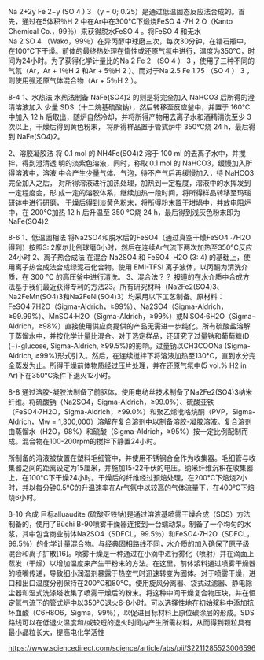 Na 2+2y Fe 2−y (SO 4 ) 3 （y = 0; 0.25）是通过低温固态反应法合成的。首先，通过在5体积％H 2 中在Ar中在300℃下煅烧FeSO 4 ·7H 2 O（Kanto Chemical Co.，99％）来获得脱水FeSO 4 。将FeSO 4 和无水Na 2 SO 4 （Wako，99％）在异丙醇中球磨三次，每次30分钟，在锆石瓶中，在100℃下干燥。前体的最终热处理在惰性或还原气氛中进行，温度为350℃，时间为24小时。为了获得化学计量比的Na 2 Fe 2 （SO 4 ） 3 ，使用了三种不同的气氛（Ar，Ar + 1％H 2 和Ar + 5％H 2 ）。而对于Na 2.5 Fe 1.75 （SO 4 ） 3 ，则使用强还原气体混合物（Ar + 5％H 2 ）。

8-4
1、水热法
水热法制备 NaFe(SO4)2 的则是将完全加入 NaHCO3 后所得的澄清溶液加入
少量 SDS（十二烷基硫酸钠），然后转移至反应釜中，并置于 160℃中加入 12 h 后取出，随炉自然冷却，并将所得产物用去离子水和酒精清洗至少 3 次以上，干燥后得到黄色粉末，
将所得样品置于管式炉中 350℃烧 24 h，最后得到 NaFe(SO4)2。

2、溶胶凝胶法
将 0.1 mol 的 NH4Fe(SO4)2 溶于 100 ml 的去离子水中，并搅拌，得到澄清透
明的淡紫色溶液，同时，称取 0.1 mol 的 NaHCO3，缓慢加入所得溶液中，溶液
中会产生少量气体、气泡，待不产气后再缓慢加入，待 NaHCO3 完全加入之后，
对所得溶液进行加热处理，加热到一定程度，溶液中的水挥发到一定程度会，形
成一定的溶胶体系，继续加热一段时间，将所得样品转移至玛瑙研钵中进行研磨，
干燥后得到淡黄色粉末，将所得粉末置于坩埚中，并放电阻炉中，在 200℃加热
12 h 后升温至 350 ℃烧 24 h，最后得到浅灰色粉末即为 NaFe(SO4)2

8-6
1、低温固相法
将Na2SO4和脱水后的FeSO4（通过真空干燥FeSO4 ∙7H2O得到）按照3: 2摩尔比例球磨6小时，然后在连续Ar气流下两次加热至350°C反应24小时
2、离子热合成法
在混合 Na2SO4 和 FeSO4 ∙H2O (3: 4) 的基础上，使用离子热合成法合成绿泥石化合物。使用 EMI-TFSI 离子液体，以丙酮为清洗介质，在 300 °C 的高压釜中进行清洗。
3、混合法？？
报道的在水介质中合成方法基于我们最近获得专利的方法23。所有研究材料（Na2Fe2(SO4)3、Na2FeMn(SO4)3和Na2FeNi(SO4)3）均采用以下工艺制备。原材料：FeSO4·7H2O（Sigma-Aldrich，≥99%）、Na2SO4（Sigma-Aldrich，≥99.99%）、MnSO4·H2O（Sigma-Aldrich，≥99%）或NiSO4·6H2O（Sigma-Aldrich，≥98%）直接使用供应商提供的产品无需进一步纯化。所有硫酸盐溶解于蒸馏水中，并按化学计量比混合。对于选定样品，还研究了过量钠和葡萄糖(D-(+)-glucose, Sigma-Aldrich, ≥99.5%)的影响。过量钠以CH3COONa (Sigma-Aldrich, ≥99%)形式引入。然后，在连续搅拌下将溶液加热至130°C，直到水分完全蒸发为止。所得干燥前体物质经过压片处理，并在还原气氛中(5 vol.% H2 in Ar)下在350°C条件下退火12小时。

8-8
通过溶胶-凝胶法制备了前驱体，使用电纺丝技术制备了Na2Fe2(SO4)3纳米纤维。将硫酸钠（Na2SO4，Sigma-Aldrich，≥99.0%）、硫酸亚铁（FeSO4·7H2O，Sigma-Aldrich，≥99.0%）和聚乙烯吡咯烷酮（PVP，Sigma-Aldrich，Mw = 1,300,000）溶解在复合溶剂中以制备溶胶-凝胶溶液。复合溶剂由蒸馏水（H2O，98%）和硫酸（Sigma-Aldrich，≥95%）按一定比例配制而成。混合物在100-200rpm的搅拌下静置24小时。

所制备的溶液被放置在塑料毛细管中，并使用不锈钢合金作为收集器。毛细管与收集器之间的距离设定为15厘米，并施加15-22千伏的电压。纳米纤维沉积在收集器上，在100℃下干燥24小时。干燥后的纤维经过预焙处理，在200℃下焙烧2小时，并以每分钟0.5℃的升温速率在Ar气氛中以较高的气体流量下，在400℃下焙烧6小时。

8-10
合成 目标alluaudite (硫酸亚铁钠)是通过溶液基喷雾干燥合成（SDS）方法制备的，使用了Büchi B-90喷雾干燥器连接到一台蠕动泵。制备了一个均匀的水浆，其中包含商业前体Na2SO4（SDFCL，99.5％）和FeSO4·7H2O（SDFCL，99.5％）的化学计量混合物。与经典固相路线不同，水介质的加入确保了原子级混合和离子扩散[16]。喷雾干燥是一种通过在小滴中进行雾化（喷射）并在滴面上蒸发（干燥）以增加温度来产生干粉末的方法。在这里，前体浆料通过喷雾干燥器的喷嘴传递，导致细小润湿剂暴露于热空气时迅速转变为固体。对于喷雾干燥，进口和出口温度分别保持在200°C和80°C。使用旋风分离器、袋式过滤器、静电除尘器和湿式洗涤塔收集了喷雾干燥后的粉末。将这种中间干燥复合物压块，并在恒定氩气流下的管式炉中以350°C退火6-8小时。可以选择性地在初始浆料中添加抗坏血酸（C6H8O6，Sigma，99％），以促进目标材料上原位碳涂层的形成。SDS路线可以在低退火温度和/或较短的退火时间内产生所需材料，从而得到颗粒具有最小晶粒长大，提高电化学活性

https://www.sciencedirect.com/science/article/abs/pii/S2211285523006596
